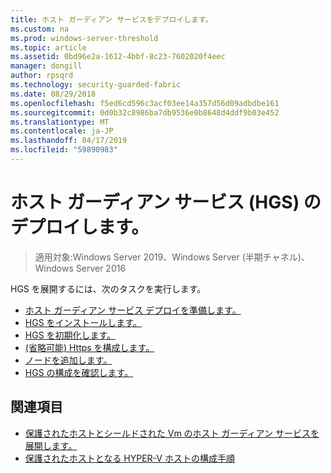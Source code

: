 ```yaml
---
title: ホスト ガーディアン サービスをデプロイします。
ms.custom: na
ms.prod: windows-server-threshold
ms.topic: article
ms.assetid: 0bd96e2a-1612-4bbf-8c23-7602020f4eec
manager: dongill
author: rpsqrd
ms.technology: security-guarded-fabric
ms.date: 08/29/2018
ms.openlocfilehash: f5ed6cd596c3acf03ee14a357d56d09adbdbe161
ms.sourcegitcommit: 0d0b32c8986ba7db9536e0b8648d4ddf9b03e452
ms.translationtype: MT
ms.contentlocale: ja-JP
ms.lasthandoff: 04/17/2019
ms.locfileid: "59890983"
---
```

# <a name="deploy-the-host-guardian-service-hgs"></a>ホスト ガーディアン サービス (HGS) のデプロイします。

>適用対象:Windows Server 2019、Windows Server (半期チャネル)、Windows Server 2016


HGS を展開するには、次のタスクを実行します。

- [ホスト ガーディアン サービス デプロイを準備します。](guarded-fabric-prepare-for-hgs.md)
- [HGS をインストールします。](guarded-fabric-choose-where-to-install-hgs.md)
- [HGS を初期化します。](guarded-fabric-initialize-hgs.md)
- [(省略可能) Https を構成します。](guarded-fabric-configure-hgs-https.md)
- [ノードを追加します。](guarded-fabric-configure-additional-hgs-nodes.md)
- [HGS の構成を確認します。](guarded-fabric-verify-hgs-configuration.md)

## <a name="see-also"></a>関連項目

- [保護されたホストとシールドされた Vm のホスト ガーディアン サービスを展開します。](guarded-fabric-deploying-hgs-overview.md)
- [保護されたホストとなる HYPER-V ホストの構成手順](guarded-fabric-configure-hgs-with-authorized-hyper-v-hosts.md)
